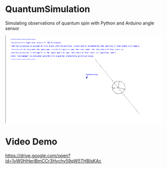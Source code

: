 # QuantumSimulation
Simulating observations of quantum spin with Python and Arduino angle sensor

![Model](eyy.png)

# Video Demo

https://drive.google.com/open?id=1vW0HHerlBmCCr3Hychy59qW5THBIsKAc